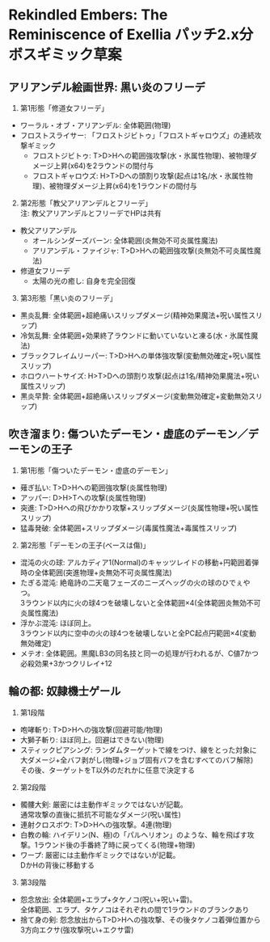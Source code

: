 # Rekindled Embers: The Reminiscence of Exellia パッチ2.x分ボスギミック草案
## アリアンデル絵画世界: 黒い炎のフリーデ
1. 第1形態「修道女フリーデ」
  * ワーラル・オブ・アリアンデル: 全体範囲(物理)
  * フロストスライサー: 「フロストジビトゥ」「フロストギャロウズ」の連続攻撃ギミック
    * フロストジビトゥ: T>D>Hへの範囲強攻撃(水・氷属性物理)、被物理ダメージ上昇(x64)を2ラウンドの間付与
    * フロストギャロウズ: H>T>Dへの頭割り攻撃(起点は1名/水・氷属性物理)、被物理ダメージ上昇(x64)を1ラウンドの間付与
2. 第2形態「教父アリアンデルとフリーデ」  
  注: 教父アリアンデルとフリーデでHPは共有
  * 教父アリアンデル
    * オールシンダーズバーン: 全体範囲(炎無効不可炎属性魔法)
    * アリアンデル・ファイジャ: T>D>Hへの範囲強攻撃(炎無効不可炎属性魔法)
  * 修道女フリーデ
    * 太陽の光の癒し: 自身を完全回復
3. 第3形態「黒い炎のフリーデ」
  * 黒炎乱舞: 全体範囲+超絶痛いスリップダメージ(精神効果魔法+呪い属性スリップ)
  * 冷気乱舞: 全体範囲+効果終了ラウンドに動いていないと凍る(水・氷属性魔法)
  * ブラックフレイムリーパー: T>D>Hへの単体強攻撃(変動無効確定+呪い属性スリップ)
  * ホロウハートサイズ: H>T>Dへの頭割り攻撃(起点は1名/精神効果魔法+呪い属性スリップ)
  * 黒炎早贄: 全体範囲+超絶痛いスリップダメージ(変動無効確定+変動無効スリップ)
## 吹き溜まり: 傷ついたデーモン・虚底のデーモン／デーモンの王子
1. 第1形態「傷ついたデーモン・虚底のデーモン」
  * 薙ぎ払い: T>D>Hへの範囲強攻撃(炎属性物理)
  * アッパー: D>H>Tへの攻撃(炎属性物理)
  * 突進: T>D>Hへの飛びかかり攻撃+スリップダメージ(炎属性物理+呪い属性スリップ)
  * 猛毒発破: 全体範囲+スリップダメージ(毒属性魔法+毒属性スリップ)
2. 第2形態「デーモンの王子(ベースは傷)」
  * 混沌の火の球: アルカディア1(Normal)のキャッツレイドの移動+円範囲着弾時の全体範囲(突進物理+炎無効不可炎属性魔法)
  * たぎる混沌: 絶竜詩の二天竜フェーズのニーズヘッグの火の球のひでぇやつ。  
    3ラウンド以内に火の球4つを破壊しないと全体範囲×4(全体範囲炎無効不可炎属性魔法)
  * 浮かぶ混沌: ほぼ同上。  
    3ラウンド以内に空中の火の球4つを破壊しないと全PC起点円範囲×4(変動無効確定)
  * メテオ: 全体範囲。黒魔LB3の同名技と同一の処理が行われるが、C値7かつ必殺効果+3かつクリレイ+12
## 輪の都: 奴隷機士ゲール
1. 第1段階
  * 咆哮斬り: T>D>Hへの強攻撃(回避可能/物理)
  * 大獅子斬り: ほぼ同上。回避はできない(物理)
  * スティックピアシング: ランダムターゲットで線をつけ、線をとった対象に大ダメージ+全バフ剥がし(物理+ジョブ固有バフを含むすべてのバフ解除)  
    その後、ターゲットをT以外のだれかに任意で決定する
2. 第2段階
  * 髑髏大剣: 厳密には主動作ギミックではないが記載。  
    通常攻撃の直後に抵抗不可能なダメージ(呪い属性)
  * 連射クロスボウ: T>D>Hへの強攻撃。4連(物理)
  * 白教の輪: ハイデリン(N、極)の「パルヘリオン」のような、輪を飛ばす攻撃。1ラウンド後の手番終了時に戻ってくる(物理+物理)
  * ワープ: 厳密には主動作ギミックではないが記載。  
    DかHの背後に移動する
3. 第3段階
  * 怨念放出: 全体範囲+エラプ+タケノコ(呪い+呪い+雷)。  
    全体範囲、エラプ、タケノコはそれぞれの間で1ラウンドのブランクあり
  * 捨て身の剣: 怨念放出からT>D>Hへの強攻撃、その後タケノコ着弾位置から3方向エクサ(強攻撃呪い+エクサ雷)
